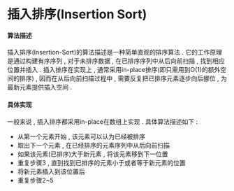 # 插入排序\(Insertion Sort\)

#### 算法描述

插入排序\(Insertion-Sort\)的算法描述是一种简单直观的排序算法 . 它的工作原理是通过构建有序序列 , 对于未排序数据 , 在已排序序列中从后向前扫描 , 找到相应位置并插入 . 插入排序在实现上 , 通常采用in-place排序\(即只需用到O\(1\)的额外空间的排序\) , 因而在从后向前扫描过程中 , 需要反复把已排序元素逐步向后挪位 , 为最新元素提供插入空间 .

#### 具体实现

一般来说 , 插入排序都采用in-place在数组上实现 . 具体算法描述如下 : 

* 从第一个元素开始 , 该元素可以认为已经被排序
* 取出下一个元素 , 在已经排序的元素序列中从后向前扫描
* 如果该元素\(已排序\)大于新元素 , 将该元素移到下一位置
* 重复步骤3 , 直到找到已排序的元素小于或者等于新元素的位置
* 将新元素插入到该位置后
* 重复步骤2~5

```

```



